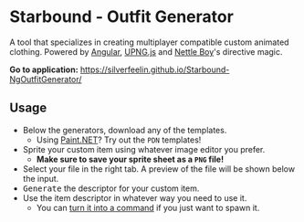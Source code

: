 # Starbound - Outfit Generator

A tool that specializes in creating multiplayer compatible custom animated clothing. Powered by [Angular](https://angular.io/), [UPNG.js](https://github.com/photopea/UPNG.js) and [Nettle Boy](https://ilovebacons.com/members/nettle-boy.38/)'s directive magic.

**Go to application:** https://silverfeelin.github.io/Starbound-NgOutfitGenerator/

## Usage

* Below the generators, download any of the templates.
  * Using [Paint.NET](https://www.getpaint.net/)? Try out the `PDN` templates!
* Sprite your custom item using whatever image editor you prefer.
  * **Make sure to save your sprite sheet as a `PNG` file!**
* Select your file in the right tab. A preview of the file will be shown below the input.
* <kbd>Generate</kbd> the descriptor for your custom item.
* Use the item descriptor in whatever way you need to use it.
  * You can [turn it into a command](https://silverfeelin.github.io/Starbound-DescriptorToCommand/) if you just want to spawn it.
